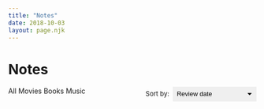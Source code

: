 ```yaml
---
title: "Notes"
date: 2018-10-03
layout: page.njk
---
```


<!--
# Style guide
- Italicize names of books, movies, and other long form works.
-->

<h1 class="page-title">Notes</h1>

<svg style="display: none">
  <symbol id="svg-star" viewBox="0 0 512 512"><path d="M463 192H315.9L271.2 58.6C269 52.1 262.9 48 256 48s-13 4.1-15.2 10.6L196.1 192H48c-8.8 0-16 7.2-16 16 0 .9.1 1.9.3 2.7.2 3.5 1.8 7.4 6.7 11.3l120.9 85.2-46.4 134.9c-2.3 6.5 0 13.8 5.5 18 2.9 2.1 5.6 3.9 9 3.9 3.3 0 7.2-1.7 10-3.6l118-84.1 118 84.1c2.8 2 6.7 3.6 10 3.6 3.4 0 6.1-1.7 8.9-3.9 5.6-4.2 7.8-11.4 5.5-18L352 307.2l119.9-86 2.9-2.5c2.6-2.8 5.2-6.6 5.2-10.7 0-8.8-8.2-16-17-16z"/></symbol>
  <symbol id="svg-star-half" viewBox="0 0 512 512"><path d="M463 192H315.9L271.2 58.6C269 52.1 262.9 48 256 48s-13 4.1-15.2 10.6L196.1 192H48c-8.8 0-16 7.2-16 16 0 .9.1 1.9.3 2.7.2 3.5 1.8 7.4 6.7 11.3l120.9 85.2-46.4 134.9c-2.3 6.5 0 13.8 5.5 18 2.9 2.1 5.6 3.9 9 3.9 3.3 0 7.2-1.7 10-3.6l118-84.1 118 84.1c2.8 2 6.7 3.6 10 3.6 3.4 0 6.1-1.7 8.9-3.9 5.6-4.2 7.8-11.4 5.5-18L352 307.2l119.9-86 2.9-2.5c2.6-2.8 5.2-6.6 5.2-10.7 0-8.8-8.2-16-17-16zm-47.4 35.2l-79.8 57.3c-10 7.2-14.2 20.2-10.2 31.8l30.1 87.7c1.3 3.7-2.9 6.8-6.1 4.6l-77.4-55.2-.1-.1c-10-7-16.1-18.3-16.1-30.5V113.3c0-2.2 3.1-2.7 3.8-.6l29.6 88.2c3.8 11.4 14.5 19.1 26.5 19.1h97.3c3.9 0 5.5 5 2.4 7.2z"/></symbol>
  <symbol id="svg-star-outline" viewBox="0 0 512 512"><path d="M463 192H315.9L271.2 58.6C269 52.1 262.9 48 256 48s-13 4.1-15.2 10.6L196.1 192H48c-8.8 0-16 7.2-16 16 0 .9.1 1.9.3 2.7.2 3.5 1.8 7.4 6.7 11.3l120.9 85.2-46.4 134.9c-2.3 6.5 0 13.8 5.5 18 2.9 2.1 5.6 3.9 9 3.9 3.3 0 7.2-1.7 10-3.6l118-84.1 118 84.1c2.8 2 6.7 3.6 10 3.6 3.4 0 6.1-1.7 8.9-3.9 5.6-4.2 7.8-11.4 5.5-18L352 307.2l119.9-86 2.9-2.5c2.6-2.8 5.2-6.6 5.2-10.7 0-8.8-8.2-16-17-16zm-127.2 92.5c-10 7.2-14.2 20.2-10.2 31.8l30.1 87.7c1.3 3.7-2.9 6.8-6.1 4.6l-77.4-55.2c-4.9-3.5-10.6-5.2-16.3-5.2-5.7 0-11.4 1.7-16.2 5.2l-77.4 55.1c-3.2 2.3-7.4-.9-6.1-4.6l30.1-87.7c4-11.8-.2-24.8-10.3-32l-81-57.1c-3.2-2.2-1.6-7.3 2.3-7.3H196c12 0 22.7-7.7 26.5-19.1l29.6-88.2c1.2-3.6 6.4-3.6 7.6 0l29.6 88.2c3.8 11.4 14.5 19.1 26.5 19.1h97.3c3.9 0 5.5 5 2.3 7.2l-79.6 57.5z"/></symbol>
  <symbol id="svg-all" viewBox="0 0 24 24" fill="none" stroke="currentColor" stroke-width="2" stroke-linecap="round" stroke-linejoin="round" class="feather feather-grid"><rect x="3" y="3" width="7" height="7"></rect><rect x="14" y="3" width="7" height="7"></rect><rect x="14" y="14" width="7" height="7"></rect><rect x="3" y="14" width="7" height="7"></rect></symbol>
  <symbol id="svg-book" viewBox="0 0 24 24" fill="none" stroke="currentColor" stroke-width="2" stroke-linecap="round" stroke-linejoin="round" class="feather feather-bookmark"><path d="M19 21l-7-5-7 5V5a2 2 0 0 1 2-2h10a2 2 0 0 1 2 2z"></path>
  </symbol>
  <symbol id="svg-movie" viewBox="0 0 24 24" fill="none" stroke="currentColor" stroke-width="2" stroke-linecap="round" stroke-linejoin="round" class="feather feather-film"><rect x="2" y="2" width="20" height="20" rx="2.18" ry="2.18"></rect><line x1="7" y1="2" x2="7" y2="22"></line><line x1="17" y1="2" x2="17" y2="22"></line><line x1="2" y1="12" x2="22" y2="12"></line><line x1="2" y1="7" x2="7" y2="7"></line><line x1="2" y1="17" x2="7" y2="17"></line><line x1="17" y1="17" x2="22" y2="17"></line><line x1="17" y1="7" x2="22" y2="7"></line>
  </symbol>
  <symbol id="svg-music" viewBox="0 0 24 24" fill="none" stroke="currentColor" stroke-width="2" stroke-linecap="round" stroke-linejoin="round" class="feather feather-music"><path d="M9 18V5l12-2v13"></path><circle cx="6" cy="18" r="3"></circle><circle cx="18" cy="16" r="3"></circle>
  </symbol>
</svg>

<!-- NOTE TEMPLATE -->

<template id="tpl-note">
  <article class="note" :class="{'note--open': open}">
    <img :src="`/media/notes/${image}`" class="note-image" />
    <div class="note-review-date">{{ formattedReviewDate }}</div>
    <div class="note-type" :class="`note-type--${type}`">
      <svg><use :href="`#svg-${type}`" /></svg>
    </div>
    <h2 class="note-title">{{ title }}</h2>
    <note-rating v-if="rating" :stars="rating"></note-rating>
    <div class="note-meta">
      <span class="note-publish-date">{{ publishDate }}</span> | <span class="note-creator">{{ creatorLabel }}</span>
    </div>
    <div v-if="contents" class="note-body" @click="open = true">
      <div v-if="open" v-html="contents"></div>
      <div v-else v-html="excerpt" class="note-excerpt"></div>      
    </div>
  </article>
</template>

<template id="tpl-note-rating">
  <div class="note-rating">
    <svg v-for="n in fullStars" class="note-rating-star"><use href="#svg-star"></use></svg>
    <svg v-if="halfStar" class="note-rating-star"><use href="#svg-star-half"></svg>
    <svg v-for="n in emptyStars" class="note-rating-star"><use href="#svg-star-outline"></svg>
  </div>
</template>

<template id="tpl-note-filter">
  <div :class="['note-filter', `note-filter--${type}`, { 'note-filter--checked': type === value }]">
      <input type="radio" name="note-filter" class="note-filter-radio" :value="type" :id="`filter-${type}`" @change="onChange" />
      <label class="note-filter-label" :for="`filter-${type}`">
        <svg class="note-filter-label-icon"><use :href="`#svg-${type}`" /></svg>
        <slot />
      </label>
  </div>
</template>

<div id="app">
  <div>
    <section class="note-controls">
      <div class="note-filters">
        <note-filter type="all" v-model="filter">All</note-filter>
        <note-filter type="movie" v-model="filter">Movies</note-filter>
        <note-filter type="book" v-model="filter">Books</note-filter>
        <note-filter type="music" v-model="filter">Music</note-filter>
      </div>
      <div class="note-sort">
        <span class="note-sort-label">Sort by:</span>
        <select class="note-sort-select" v-model="sort">
          <option value="review-date-desc">Review date</option>
          <option value="rating-desc">Rating: High to low</option>
          <option value="rating-asc">Rating: Low to high</option>
          <option value="publish-date-desc">Publish date: New to old</option>
          <option value="publish-date-asc">Publish date: Old to new</option>
        </select>
      </div>
    </section>
    <section :class="`notes-sort-${sort}`">
      <note
        v-for="note in displayNotes"
        :type="note.type"
        :title="note.title"
        :creator="note.creator"
        :publish-date="note.publishDate"
        :image="note.image"
        :rating="note.rating"
        :review-date="note.reviewDate"
        :excerpt="note.excerpt"
        :contents="note.contents"
      >
      </note>    
    </section>
  </div>
</div>

<style>
:root {
  --book-color: #F5914A;
  --movie-color: #3DAFD1;
  --music-color: #FB84E2;

  --note-control-height-xs: 2.5em;
  --note-control-height: 2.25em;

}

/* FILTERS ------------------------------------- */

.note-controls {
  padding-bottom: 1rem;
  margin-bottom: 2rem;
  border-bottom: 1px solid var(--border-color-light);
}

.note-filter {
  display: inline-block;
  margin-bottom: 8px;
}

.note-filter-radio {
  display: none;
}

.note-filter-label {
  display: inline-flex;
  align-items: center;
  padding: 0 0.6em 0;
  height: var(--note-control-height-xs);
  margin-right: 0.25em;
  font-size: 0.8125rem;
  font-weight: var(--bold);
  border-radius: var(--border-radius);
  border: 2px solid var(--color);
  cursor: pointer;
}

.note-filter-label-icon {
  width: 16px;
  height: 16px;
  margin-right: 4px;
}

.note-filter--all:hover .note-filter-label,
.note-filter--checked .note-filter-label {
  color: white;
  background: var(--color);
}

.note-filter--movie .note-filter-label {
  color: var(--movie-color);
  border-color: var(--movie-color);
}

.note-filter--movie:hover .note-filter-label,
.note-filter--movie.note-filter--checked .note-filter-label {
  color: white;
  background: var(--movie-color);
}

.note-filter--book .note-filter-label {
  color: var(--book-color);
  border-color: var(--book-color);
}

.note-filter--book:hover .note-filter-label,
.note-filter--book.note-filter--checked .note-filter-label {
  color: white;
  background: var(--book-color);
}

.note-filter--music .note-filter-label {
  color: var(--music-color);
  border-color: var(--music-color);
}

.note-filter--music:hover .note-filter-label,
.note-filter--music.note-filter--checked .note-filter-label {
  color: white;
  background: var(--music-color);
}

@media (min-width: 800px) {
  .note-controls {
    display: flex;
    justify-content: space-between;
  }

  .note-filter-label {
    height: var(--note-control-height);
  }
}


/* SORT -----------------------------------------*/

.note-sort {
  font-size: 0.8125rem;
  font-weight: var(--bold);
  color: var(--muted-color);
}

.note-sort-label {
  display: none;
  margin-right: 4px;
}

.note-sort-select {
  -webkit-appearance: none;
  -moz-appearance: none;
  appearance: none;
  padding: 0 1.6em 0 0.6em;
  height: var(--note-control-height-xs);
  font-size: 0.8125rem;
  font-weight: var(--bold);  
  border-radius: var(--border-radius);
  border: 2px solid var(--color);
  cursor: pointer;  
  background-image: url('data:image/svg+xml;charset=US-ASCII,%3Csvg%20xmlns%3D%22http%3A%2F%2Fwww.w3.org%2F2000%2Fsvg%22%20width%3D%22292.4%22%20height%3D%22292.4%22%3E%3Cpath%20fill%3D%22%23000000%22%20d%3D%22M287%2069.4a17.6%2017.6%200%200%200-13-5.4H18.4c-5%200-9.3%201.8-12.9%205.4A17.6%2017.6%200%200%200%200%2082.2c0%205%201.8%209.3%205.4%2012.9l128%20127.9c3.6%203.6%207.8%205.4%2012.8%205.4s9.2-1.8%2012.8-5.4L287%2095c3.5-3.5%205.4-7.8%205.4-12.8%200-5-1.9-9.2-5.5-12.8z%22%2F%3E%3C%2Fsvg%3E');
  background-repeat: no-repeat;
  background-position: right .7em top 50%;
  background-size: .65em auto;
  outline: none;
}

.notes-sort-publish-date-desc .note-publish-date,
.notes-sort-publish-date-asc .note-publish-date {
  color: var(--primary-color);
}

.notes-sort-rating-desc .note-rating svg,
.notes-sort-rating-asc .note-rating svg{
  fill: var(--primary-color);
}

.notes-sort-review-date-desc .note-review-date {
  color: var(--primary-color);
}

@media (min-width: 800px) {
  .note-sort-label {
    display: inline;
  }

  .note-sort-select {
    height: var(--note-control-height);
  }
}

/* NOTE -----------------------------------------*/

.note {
  position: relative;
  overflow: hidden;
  max-height: 14rem;
  margin-bottom: 2rem;
  padding-bottom: 2rem;
  border-bottom: 1px solid var(--border-color-light);
}

.note::after {
  content: '';
  position: absolute;
  background: linear-gradient( rgba(255, 255, 255, 0), var(--bg-color) 80%, var(--bg-color));
  bottom: 0;
  width: 100%;
  height: 4rem;
  pointer-events: none;
}

.note--open {
  max-height: none;
}

.note--open::after {
  display: none;
}

/*
margin = img width + margin 
On hover, we change the bg color of the excerpt. This left margin makes the
container start to the right of the image. W/o it the container goes under
the floated image.
*/
.note-excerpt {
  margin-left: 7rem;
}

.note-excerpt:hover {
  background-color: var(--hover-bg-color);
  border-radius: var(--border-radius);
}

.note-excerpt p {
  display: -webkit-box;
  -webkit-line-clamp: 3;
  -webkit-box-orient: vertical;
  overflow: hidden;
}

.note-read-more {
  font-weight: var(--bold);
}

.note a {
  text-decoration: underline;
  color: var(--color);
}

.note p:last-of-type{
  margin-bottom: 8px;
}

.note-image {
  float: left;
  width: 6rem;
  margin: 0 1rem 0.5rem 0;
  border-radius: var(--border-radius);
}

.note-review-date {
  color: var(--muted-color);
  font-weight: var(--bold);
  margin-bottom: 4px;
  font-size: 0.6875rem;
  font-weight: var(--x-bold);
  text-transform: uppercase;
}

.note-type {
  display: flex;
  float: right;
  margin-left: 8px;
  width: 28px;
  height: 28px;
  justify-content: center;
  align-items: center;
  border-radius: 50%;
  line-height: 24px;
  color: #fff;
  background-color: #7c72f5;
}

@media (min-width: 800px) {
  .note-review-date {
    float: right;
    text-align: right;
  }
  .note-type {
    float: none;
    margin-left: 0;
  }

  .note-image {
    width: 8rem;
  }

  .note-excerpt {
    /* Img width and margin */
    margin-left: 9rem;
  }
}

.note-type svg {
  width: 16px;
  height: 16px;
}

.note-type.note-type--book {
  background-color: var(--book-color);
}

.note-type.note-type--movie {
  background-color: var(--movie-color);  
}

.note-type.note-type--music {
  background-color: var(--music-color);
}

.note-title {
  margin: 0 0 0.05em 0;
}

.note-title a {
  text-decoration: none;
}

.note-title a:hover {
  text-decoration: underline;
}

.note-meta {
  font-size: 1rem;
  font-weight: var(--bold);
  color: var(--muted-color);
  margin-bottom: 2px;
}

.note-body { 
  cursor: pointer;
  font-size: 0.9375rem;
}

.note--open {
  cursor: auto;
}


/* STAR RATING -----------------------------------------*/

.note-rating {
  display: flex;
  margin-bottom: 4px;
}
.note-rating svg {
  width: 20px;
  height: 20px;
}

</style>

<script src="/js/vue.min.js"></script>
<script>
Vue.component('note-filter', {
  template: '#tpl-note-filter',
  
  model: {
    event: 'change'
  },

  props: {
    type: String,
    value: String,
  },

  methods: {
    onChange(event) {
      this.$emit('change', event.target.value);
    }
  },
});

Vue.component('note-rating', {
  template: '#tpl-note-rating',
  props: {
    stars: Number,
  },
  computed: {
    fullStars() {
      return Math.floor(this.stars);
    },
    halfStar() {
      return !Number.isInteger(this.stars);
    },
    emptyStars() {
      return Math.floor(5 - this.stars);
    }
  }
});

const MS_IN_DAY = 1000 * 60 * 60 * 24;
const MS_IN_MONTH = MS_IN_DAY * 30;

Vue.component('note', {
  template: '#tpl-note',
  props: {
    type: String,
    title: String,
    creator: String,
    publishDate: String,
    image: String,
    rating: Number,
    reviewDate: String,
    excerpt: String,
    contents: String,
  },
  data() {
    return {
      open: false,
    };
  },
  computed: {
    creatorLabel() {
      switch (this.type) {
        case 'book':
          return `Written by ${this.creator}`;
        break;
        case 'movie':
        case 'tv show':
          return `Directed by ${this.creator}`;
        break;
        case 'music':
          return `by ${this.creator}`;
        break;
      }
    },
    formattedReviewDate() {
      const diff = new Date() - new Date(this.reviewDate);
      if (diff < MS_IN_DAY) {
        return 'Today';
      } else if (diff < MS_IN_DAY * 2) {
        return 'Yesterday';
      } else if (diff < MS_IN_DAY * 7) {
        return 'This week';
      } else if (diff < MS_IN_DAY * 14) {
        return 'Last week';
      } else if (diff < MS_IN_DAY * 30) { 
        return 'This month';
      } else if (diff < MS_IN_DAY * 60) { 
        return 'Last month';
      } else if (diff < MS_IN_DAY * 180) {
        return `${Math.floor(diff / MS_IN_MONTH)} months ago`;
      } else {
        return this.reviewDate;
      }
    }
  }
})


new Vue({
  el: '#app',
  data() {
    return { 
      notes: [],
      displayNotes: [],
      filter: 'all',
      sort: 'review-date-desc',
    };
  },
  mounted() {
    fetch('/data/notes.json')
      .then(res => res.json())
      .then(json => {
        this.notes = json.data
        this.filterAndSort();
      })
      .catch((error) => {
        console.log(error);
      })
  },
 
  watch: {
    filter: function(val) {
      this.filterAndSort();
    },
    sort: function(val) {
      this.filterAndSort();
    },
  },

  methods: {
    filterAndSort() {
      // Filter
      const filteredNotes = (this.filter === 'all')
        ? this.notes
        : this.notes.filter(note => note.type === this.filter)

      // and Sort
      switch (this.sort) {
        case 'rating-desc':
          this.displayNotes = filteredNotes.sort((a, b) => {
            return b.rating - a.rating;
          });
          break;
        case 'rating-asc':
          this.displayNotes = filteredNotes.sort((a, b) => {
            return a.rating - b.rating;
          });
          break;
        case 'publish-date-desc':
          this.displayNotes = filteredNotes.sort((a, b) => {
            return (new Date(a.publishDate) > new Date(b.publishDate)) ? -1 : 1;
          });
          break;
        case 'publish-date-asc':
          this.displayNotes = filteredNotes.sort((a, b) => {
            return (new Date(a.publishDate) > new Date(b.publishDate)) ? 1 : -1;
          });
          break;
        case 'review-date-desc':
        default:
          this.displayNotes = filteredNotes.sort((a, b) => {
            return (new Date(a.reviewDate) > new Date(b.reviewDate)) ? -1 : 1;
          });
      }
    },
  },
});
</script>
